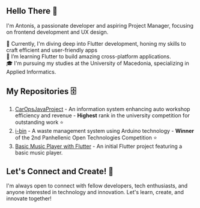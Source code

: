 ## Hello There 👋

I'm Antonis, a passionate developer and aspiring Project Manager, focusing on frontend development and UX design.

🚧 Currently, I'm diving deep into Flutter development, honing my skills to craft efficient and user-friendly apps <br>
🌱 I’m learning Flutter to build amazing cross-platform applications. <br>
🎓 I'm pursuing my studies at the University of Macedonia, specializing in Applied Informatics.<br>

## My Repositories 🗄️

1. [CarOpsJavaProject](https://github.com/TonyGnk/CarOpsJavaProject) - An information system enhancing auto workshop efficiency and revenue - **Highest** rank in the university competition for outstanding work ⭐
2. [i-bin](https://github.com/TonyGnk/i-bin) - A waste management system using Arduino technology - **Winner** of the 2nd Panhellenic Open Technologies Competition ⭐
3. [Basic Music Player with Flutter](https://github.com/TonyGnk/Basic-Music-Player-with-Flutter) - An initial Flutter project featuring a basic music player.

## Let's Connect and Create! 🚀

I'm always open to connect with fellow developers, tech enthusiasts, and anyone interested in technology and innovation. Let's learn, create, and innovate together!
